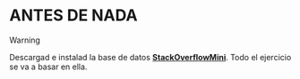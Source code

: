 
# ANTES DE NADA

> [!WARNING]
> Descargad e instalad la base de datos **[StackOverflowMini](https://github.com/BrentOzarULTD/Stack-Overflow-Database/releases/download/20230114/StackOverflowMini.bak)**. Todo el ejercicio se va a basar en ella.

